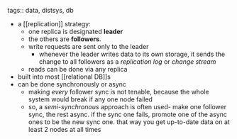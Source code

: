 tags:: data, distsys, db

- a [[replication]] strategy:
	- one replica is designated **leader**
	- the others are **followers**.
	- write requests are sent only to the leader
		- whenever the leader writes data to its own storage, it sends the change to all followers as a *replication log* or *change stream*
	- reads can be done via any replica
- built into most [[relational DB]]s
- can be done synchronously or async
	- making _every_ follower sync is not tenable, because the whole system would break if any one node failed
	- so, a *semi-synchronous* approach is often used- make one follower sync, the rest async. if the sync one fails, promote one of the async ones to be the new sync one. that way you get up-to-date data on at least 2 nodes at all times
